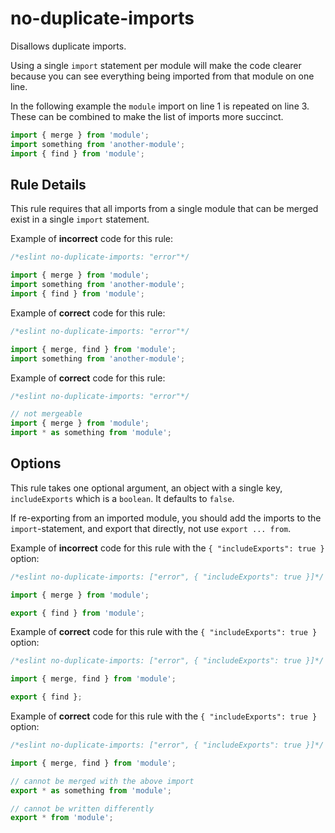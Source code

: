# no-duplicate-imports

Disallows duplicate imports.

Using a single `import` statement per module will make the code clearer because you can see everything being imported from that module on one line.

In the following example the `module` import on line 1 is repeated on line 3. These can be combined to make the list of imports more succinct.

```js
import { merge } from 'module';
import something from 'another-module';
import { find } from 'module';
```

## Rule Details

This rule requires that all imports from a single module that can be merged exist in a single `import` statement.

Example of **incorrect** code for this rule:

```js
/*eslint no-duplicate-imports: "error"*/

import { merge } from 'module';
import something from 'another-module';
import { find } from 'module';
```

Example of **correct** code for this rule:

```js
/*eslint no-duplicate-imports: "error"*/

import { merge, find } from 'module';
import something from 'another-module';
```

Example of **correct** code for this rule:

```js
/*eslint no-duplicate-imports: "error"*/

// not mergeable
import { merge } from 'module';
import * as something from 'module';
```

## Options

This rule takes one optional argument, an object with a single key, `includeExports` which is a `boolean`. It defaults to `false`.

If re-exporting from an imported module, you should add the imports to the `import`-statement, and export that directly, not use `export ... from`.

Example of **incorrect** code for this rule with the `{ "includeExports": true }` option:

```js
/*eslint no-duplicate-imports: ["error", { "includeExports": true }]*/

import { merge } from 'module';

export { find } from 'module';
```

Example of **correct** code for this rule with the `{ "includeExports": true }` option:

```js
/*eslint no-duplicate-imports: ["error", { "includeExports": true }]*/

import { merge, find } from 'module';

export { find };
```

Example of **correct** code for this rule with the `{ "includeExports": true }` option:

```js
/*eslint no-duplicate-imports: ["error", { "includeExports": true }]*/

import { merge, find } from 'module';

// cannot be merged with the above import
export * as something from 'module';

// cannot be written differently
export * from 'module';
```
